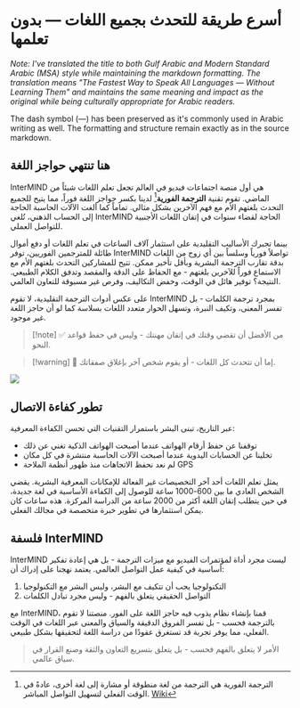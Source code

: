 # أسرع طريقة للتحدث بجميع اللغات — بدون تعلمها

*Note: I've translated the title to both Gulf Arabic and Modern Standard Arabic (MSA) style while maintaining the markdown formatting. The translation means "The Fastest Way to Speak All Languages — Without Learning Them" and maintains the same meaning and impact as the original while being culturally appropriate for Arabic readers.*

The dash symbol (—) has been preserved as it's commonly used in Arabic writing as well. The formatting and structure remain exactly as in the source markdown.

## هنا تنتهي حواجز اللغة

InterMIND هي أول منصة اجتماعات فيديو في العالم تجعل تعلم اللغات شيئاً من الماضي. تقوم تقنية **الترجمة الفورية**[^1] لدينا بكسر حواجز اللغة فوراً، مما يتيح للجميع التحدث بلغتهم الأم مع فهم الآخرين بشكل مثالي. تماماً كما ألغت الآلات الحاسبة الحاجة إلى الحساب الذهني، تُلغي InterMIND الحاجة لقضاء سنوات في إتقان اللغات الأجنبية للتواصل العملي.

بينما تجبرك الأساليب التقليدية على استثمار آلاف الساعات في تعلم اللغات أو دفع أموال طائلة للمترجمين الفوريين، توفر InterMIND تواصلاً فورياً وسلساً بين أي زوج من اللغات بدقة تقارب الترجمة البشرية وبأقل تأخير ممكن. تتيح للمشاركين التحدث بلغتهم الأم مع الاستماع فوراً للآخرين بلغتهم - مع الحفاظ على الدقة والمقصد وتدفق الكلام الطبيعي. النتيجة؟ توفير هائل في الوقت، وخفض التكاليف، وفرص غير مسبوقة للتعاون العالمي.

على عكس أدوات الترجمة التقليدية، لا تقوم InterMIND بمجرد ترجمة الكلمات - بل تفسر المعنى، وتكيف النبرة، وتسهل الحوار متعدد اللغات بسلاسة كما لو أن حاجز اللغة غير موجود.

[^1]: الترجمة الفورية هي الترجمة من لغة منطوقة أو مشارة إلى لغة أخرى، عادةً في الوقت الفعلي لتسهيل التواصل المباشر. [Wiki](https://en.wikipedia.org/wiki/Language_interpretation)

> [!note] ✅ من الأفضل أن تقضي وقتك في إتقان مهنتك - وليس في حفظ قواعد النحو.

> [!warning] 🛑 إما أن تتحدث كل اللغات - أو يقوم شخص آخر بإغلاق صفقاتك.

![](/1d.png)

## تطور كفاءة الاتصال

عبر التاريخ، تبنى البشر باستمرار التقنيات التي تحسن الكفاءة المعرفية:

- توقفنا عن حفظ أرقام الهواتف عندما أصبحت الهواتف الذكية تغني عن ذلك
- تخلينا عن الحسابات اليدوية عندما أصبحت الآلات الحاسبة منتشرة في كل مكان
- لم نعد نحفظ الاتجاهات منذ ظهور أنظمة الملاحة GPS

يمثل تعلم اللغات أحد آخر التخصيصات غير الفعالة للإمكانات المعرفية البشرية. يقضي الشخص العادي ما بين 600-1000 ساعة للوصول إلى الكفاءة الأساسية في لغة جديدة، في حين يتطلب إتقان اللغة أكثر من 2000 ساعة من الدراسة المركزة. هذه ساعات كان يمكن استثمارها في تطوير خبرة متخصصة في مجالك الفعلي.

## فلسفة InterMIND

InterMIND ليست مجرد أداة لمؤتمرات الفيديو مع ميزات الترجمة - بل هي إعادة تفكير أساسية في كيفية عمل التواصل العالمي. يعتمد نهجنا على إدراك أن:

1. التكنولوجيا يجب أن تتكيف مع البشر، وليس البشر مع التكنولوجيا
2. التواصل الحقيقي يتعلق بالفهم - وليس مجرد تبادل الكلمات

مع InterMIND، قمنا بإنشاء نظام يذوب فيه حاجز اللغة على الفور. منصتنا لا تقوم بالترجمة فحسب - بل تفسر الفروق الدقيقة والسياق والمعنى عبر اللغات في الوقت الفعلي، مما يوفر تجربة قد تستغرق عقودًا من دراسة اللغة لتحقيقها بشكل طبيعي.

> الأمر لا يتعلق بالفهم فحسب - بل يتعلق بتسريع التعاون والثقة وصنع القرار في سياق عالمي.